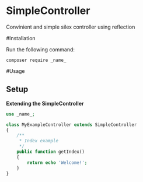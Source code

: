 # SimpleController
Convinient and simple silex controller using reflection

#Installation

Run the following command:

```shell
composer require _name_
```

#Usage

## Setup

**Extending the SimpleController**

```php
use _name_;

class MyExampleController extends SimpleController
{
	/**
	 * Index example
	 */
	public function getIndex()
	{
		return echo 'Welcome!';
	}
}
```
